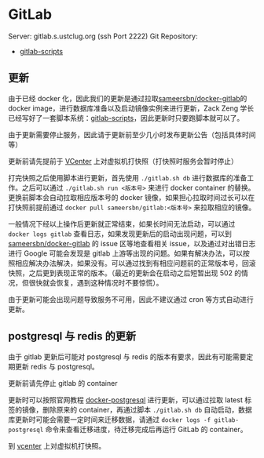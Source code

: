 # GitLab
Server: gitlab.s.ustclug.org (ssh Port 2222)
Git Repository:
- [gitlab-scripts](https://git.lug.ustc.edu.cn/ustclug/gitlab-scripts)

## 更新
由于已经 docker 化，因此我们的更新是通过拉取[sameersbn/docker-gitlab](https://github.com/sameersbn/docker-gitlab/)的 docker image，进行数据库准备以及启动镜像实例来进行更新，Zack Zeng 学长已经写好了一套脚本系统：[gitlab-scripts](https://git.lug.ustc.edu.cn/ustclug/gitlab-scripts)，因此更新时只要跑脚本就可以了。

由于更新需要停止服务，因此请于更新前至少几小时发布更新公告（包括具体时间等）

更新前请先提前于 [VCenter](https://vcenter2.vm.ustclug.org/) 上对虚拟机打快照（打快照时服务会暂时停止）

打完快照之后使用脚本进行更新，首先使用 `./gitlab.sh db` 进行数据库的准备工作。之后可以通过 `./gitlab.sh run <版本号>` 来进行 docker container 的替换。更换前脚本会自动拉取相应版本号的 docker 镜像，如果担心拉取时间过长可以在打快照前提前通过 `docker pull sameersbn/gitlab:<版本号>` 来拉取相应的镜像。

一般情况下经以上操作后更新就正常结束，如果长时间无法启动，可以通过 `docker logs gitlab` 查看日志，如果发现更新后的启动出现问题，可以到 [sameersbn/docker-gitlab](https://github.com/sameersbn/docker-gitlab/) 的 issue 区等地查看相关 issue，以及通过对出错日志进行 Google 可能会发现是 gitlab 上游等出现的问题。如果有解决办法，可以按照相应解决办法解决，如果没有。可以通过找到有相应问题前的正常版本号，回滚快照，之后更到表现正常的版本。（最近的更新会在启动之后短暂出现 502 的情况，但很快就会恢复，遇到这种情况时不要惊慌）。

由于更新可能会出现问题导致服务不可用，因此不建议通过 cron 等方式自动进行更新。

## postgresql 与 redis 的更新
由于 gitlab 更新后可能对 postgresql 与 redis 的版本有要求，因此有可能需要定期更新 redis 与 postgresql。

更新前请先停止 gitlab 的 container

更新时可以按照官网教程 [docker-postgresql](https://github.com/sameersbn/docker-postgresql/blob/master/README.md) 进行更新，可以通过拉取 latest 标签的镜像，删除原来的 container，再通过脚本 `./gitlab.sh db` 自动启动，数据库更新时可能会需要一定时间来迁移数据，请通过 `docker logs -f gitlab-postgresql` 命令来查看迁移进度，待迁移完成后再运行 GitLab 的 container。

到 [vcenter](vcenter2.vm.ustclug.org/) 上对虚拟机打快照。
